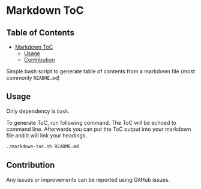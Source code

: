 # Markdown ToC

## Table of Contents

- [Markdown ToC](#markdown-toc)
  - [Usage](#usage)
  - [Contribution](#contribution)

Simple bash script to generate table of contents from a markdown file (most commonly `README.md`)

## Usage

Only dependency is `bash`.

To generate ToC, run following command. The ToC will be echoed to command line. Afterwards you can put the ToC output into your markdown file and it will link your headings.

```bash
./markdown-toc.sh README.md
```

## Contribution

Any issues or improvements can be reported using GitHub issues.
